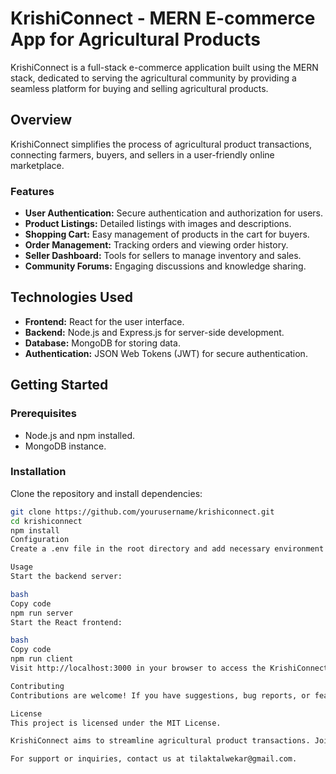 # KrishiConnect - MERN E-commerce App for Agricultural Products

KrishiConnect is a full-stack e-commerce application built using the MERN stack, dedicated to serving the agricultural community by providing a seamless platform for buying and selling agricultural products.

## Overview

KrishiConnect simplifies the process of agricultural product transactions, connecting farmers, buyers, and sellers in a user-friendly online marketplace.

### Features

- **User Authentication:** Secure authentication and authorization for users.
- **Product Listings:** Detailed listings with images and descriptions.
- **Shopping Cart:** Easy management of products in the cart for buyers.
- **Order Management:** Tracking orders and viewing order history.
- **Seller Dashboard:** Tools for sellers to manage inventory and sales.
- **Community Forums:** Engaging discussions and knowledge sharing.

## Technologies Used

- **Frontend:** React for the user interface.
- **Backend:** Node.js and Express.js for server-side development.
- **Database:** MongoDB for storing data.
- **Authentication:** JSON Web Tokens (JWT) for secure authentication.

## Getting Started

### Prerequisites

- Node.js and npm installed.
- MongoDB instance.

### Installation

Clone the repository and install dependencies:

```bash
git clone https://github.com/yourusername/krishiconnect.git
cd krishiconnect
npm install
Configuration
Create a .env file in the root directory and add necessary environment variables such as database connection strings, secret keys, etc.

Usage
Start the backend server:

bash
Copy code
npm run server
Start the React frontend:

bash
Copy code
npm run client
Visit http://localhost:3000 in your browser to access the KrishiConnect app.

Contributing
Contributions are welcome! If you have suggestions, bug reports, or feature requests, feel free to open an issue or submit a pull request.

License
This project is licensed under the MIT License.

KrishiConnect aims to streamline agricultural product transactions. Join us in building a platform that empowers farmers and agricultural communities worldwide!

For support or inquiries, contact us at tilaktalwekar@gmail.com.
